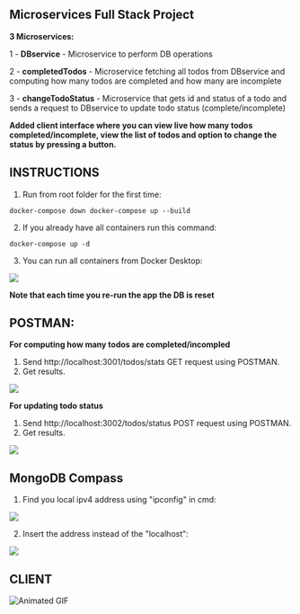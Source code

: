

## Microservices Full Stack Project

**3 Microservices:**

1 - **DBservice** - Microservice to perform DB operations

2 - **completedTodos** - Microservice fetching all todos from DBservice and computing how many todos are completed and how many are incomplete

3 - **changeTodoStatus** - Microservice that gets id and status of a todo and sends a request to DBservice to update todo status (complete/incomplete)

**Added client interface where you can view live how many todos completed/incomplete, view the list of todos and option to change the status by pressing a button.**

## **INSTRUCTIONS**

 1.  Run from root folder for the first time:

    docker-compose down docker-compose up --build
   

 2.  If you already have all containers run this command:
 
    docker-compose up -d

 3.  You can run all containers from Docker Desktop:
 
 ![](https://i.imgur.com/7A8ZZwg.png)
 
 **Note that each time you re-run the app the DB is reset**

## **POSTMAN:**

**For computing how many todos are completed/incompled**

 1. Send http://localhost:3001/todos/stats GET request using POSTMAN.
 2.  Get results.

![](https://i.imgur.com/iznA2zI.png)

**For updating todo status**
1. Send http://localhost:3002/todos/status POST request using POSTMAN.
2. Get results.

![](https://i.imgur.com/8Onz5iL.png)

## MongoDB Compass

 1. Find you local ipv4 address using "ipconfig" in cmd:

![](https://i.imgur.com/KetzBmn.png)

 2. Insert the address instead of the "localhost":
 
 ![](https://i.imgur.com/mBJld6N.png)

 

## **CLIENT**

![Animated GIF](https://media0.giphy.com/media/v1.Y2lkPTc5MGI3NjExMXV0NmZhb2t4a3gxanF0Y3A3YWt3b3k0ZWx0dHdhN2VneWZ4MWlzOCZlcD12MV9pbnRlcm5hbF9naWZfYnlfaWQmY3Q9Zw/ukVeiweEdMedzssa1i/giphy.gif)
